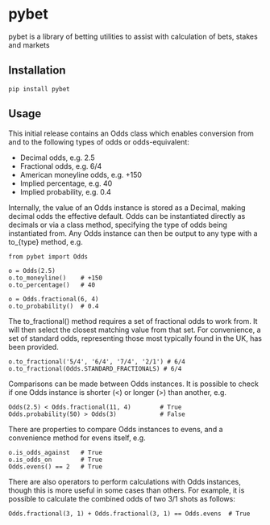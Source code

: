 # pybet
pybet is a library of betting utilities to assist with calculation of bets, stakes and markets

## Installation

`pip install pybet`

## Usage

This initial release contains an Odds class which enables conversion from and to the following types of odds or odds-equivalent:

* Decimal odds, e.g. 2.5
* Fractional odds, e.g. 6/4
* American moneyline odds, e.g. +150 
* Implied percentage, e.g. 40 
* Implied probability, e.g. 0.4

Internally, the value of an Odds instance is stored as a Decimal, making decimal odds the effective default. 
Odds can be instantiated directly as decimals or via a class method, specifying the type of odds being instantiated from. 
Any Odds instance can then be output to any type with a to_{type} method, e.g.

```
from pybet import Odds

o = Odds(2.5)
o.to_moneyline()    # +150
o.to_percentage()   # 40

o = Odds.fractional(6, 4)
o.to_probability()  # 0.4
```

The to_fractional() method requires a set of fractional odds to work from. It will then select the closest matching value 
from that set. For convenience, a set of standard odds, representing those most typically found in the UK, has been provided.

```
o.to_fractional('5/4', '6/4', '7/4', '2/1') # 6/4
o.to_fractional(Odds.STANDARD_FRACTIONALS) # 6/4
```

Comparisons can be made between Odds instances. It is possible to check if one Odds instance is shorter (<)
or longer (>) than another, e.g.

```
Odds(2.5) < Odds.fractional(11, 4)        # True
Odds.probability(50) > Odds(3)            # False
```

There are properties to compare Odds instances to evens, and a convenience method for evens itself, e.g.

```
o.is_odds_against   # True
o.is_odds_on        # True
Odds.evens() == 2   # True
```

There are also operators to perform calculations with Odds instances, though this is more useful in some cases than others.
For example, it is possible to calculate the combined odds of two 3/1 shots as follows:

```
Odds.fractional(3, 1) + Odds.fractional(3, 1) == Odds.evens  # True
```
